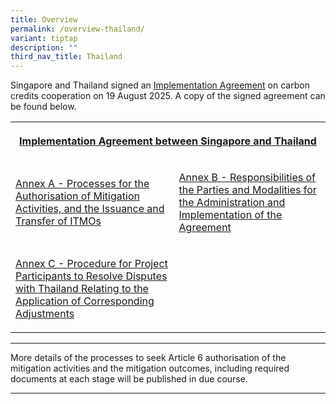 ```yaml
---
title: Overview
permalink: /overview-thailand/
variant: tiptap
description: ""
third_nav_title: Thailand
---
```

<p>Singapore and Thailand signed an <a href="https://www.mti.gov.sg/Newsroom/Press-Releases/2025/08/Singapore-signs-Implementation-Agreement-on-carbon-credits-collaboration-with-Thailand" rel="noopener nofollow" target="_blank">Implementation Agreement</a> on
carbon credits cooperation on 19 August 2025. A copy of the signed agreement
can be found below.</p>
<table style="minWidth: 50px">
<colgroup>
<col>
<col>
</colgroup>
<tbody>
<tr>
<th rowspan="1" colspan="2">
<p><strong><a href="/files/Singapore_Thailand_IA_Main_Text_Signed.pdf" rel="noopener nofollow" target="_blank">Implementation Agreement between Singapore and Thailand</a></strong>
</p>
</th>
</tr>
<tr>
<td rowspan="1" colspan="1">
<p><a href="/files/Singapore_Thailand_IA_Annex_A_Signed.pdf" rel="noopener nofollow" target="_blank">Annex A - Processes for the Authorisation of Mitigation Activities, and the Issuance and Transfer of ITMOs</a>
</p>
</td>
<td rowspan="1" colspan="1">
<p><a href="/files/Singapore_Thailand_IA_Annex_B_Signed.pdf" rel="noopener nofollow" target="_blank">Annex B - Responsibilities of the Parties and Modalities for the Administration and Implementation of the Agreement</a>
</p>
</td>
</tr>
<tr>
<td rowspan="1" colspan="1">
<p><a href="/files/Singapore_Thailand_IA_Annex_C_Signed.pdf" rel="noopener nofollow" target="_blank">Annex C - Procedure for Project Participants to Resolve Disputes with Thailand Relating to the Application of Corresponding Adjustments</a>
</p>
</td>
<td rowspan="1" colspan="1">
<p></p>
</td>
</tr>
</tbody>
</table>
<hr>
<p>More details of the processes to seek Article 6 authorisation of the mitigation
activities and the mitigation outcomes, including required documents at
each stage will be published in due course.</p>
<hr>
<p></p>